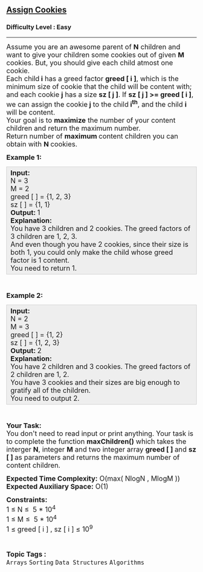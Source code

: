 <h2><a href="https://www.geeksforgeeks.org/problems/assign-cookies/1">Assign Cookies</a></h2><h3>Difficulty Level : Easy</h3><hr><div class="problems_problem_content__Xm_eO"><p><span style="font-size: 18px;"><span style="font-size: 18px;">Assume you are an awesome&nbsp;parent of </span><strong style="font-size: 18px;">N</strong><span style="font-size: 18px;"> children&nbsp;and want to give your children some cookies out of given </span><strong style="font-size: 18px;">M</strong><span style="font-size: 18px;"> cookies. But, you should give each child atmost one cookie.</span><br><span style="font-size: 18px;">Each child</span><strong style="font-size: 18px;"> i</strong><span style="font-size: 18px;"> has a greed factor </span><strong style="font-size: 18px;">greed [ i ]</strong><span style="font-size: 18px;">, which is the minimum size of cookie that the child will be content with; and each cookie </span><strong style="font-size: 18px;">j</strong><span style="font-size: 18px;"> has a size </span><strong style="font-size: 18px;">sz&nbsp;[ j ]</strong><span style="font-size: 18px;">. If </span><strong style="font-size: 18px;">sz [ j ] &gt;= greed [ i ]</strong><span style="font-size: 18px;">, we can assign the cookie</span><strong style="font-size: 18px;"> j</strong><span style="font-size: 18px;"> to the child</span><strong style="font-size: 18px;"> i<sup>th</sup></strong><span style="font-size: 18px;">, and the child </span><strong style="font-size: 18px;">i</strong><span style="font-size: 18px;"> will be content.</span><br><span style="font-size: 18px;">Your goal is to </span><strong style="font-size: 18px;">maximize</strong><span style="font-size: 18px;"> the number of your content children and return&nbsp;the maximum number.</span><br><span style="font-size: 18px;">Return number of <strong>maximum </strong>content children you can obtain with <strong>N </strong>cookies.</span><br></span></p>
<p><span style="font-size: 18px;"><strong>Example 1:</strong></span></p>
<div style="--darkreader-inline-bgcolor: #222426; --darkreader-inline-bgimage: initial; --darkreader-inline-border-bottom: #3e4446; --darkreader-inline-border-left: #3e4446; --darkreader-inline-border-right: #3e4446; --darkreader-inline-border-top: #3e4446; background: #eeeeee; border: 1px solid #cccccc; padding: 5px 10px;"><span style="font-size: 18px;"><strong>Input:</strong><br>N = 3&nbsp;<br>M = 2<br>greed [ ] = {1, 2, 3}<br>sz [ ] = {1, 1}<br><strong>Output: </strong>1<br><strong>Explanation:</strong>&nbsp;<br>You have 3 children and 2 cookies. The greed factors of 3 children are 1, 2, 3.</span><br><span style="font-size: 18px;">And even though you have 2 cookies, since their size is both 1, you could only make the child whose greed factor is 1 content.<br>You need to return&nbsp;1.</span></div>
<p>&nbsp;</p>
<p><span style="font-size: 18px;"><strong>Example 2:</strong></span></p>
<div style="--darkreader-inline-bgcolor: #222426; --darkreader-inline-bgimage: initial; --darkreader-inline-border-bottom: #3e4446; --darkreader-inline-border-left: #3e4446; --darkreader-inline-border-right: #3e4446; --darkreader-inline-border-top: #3e4446; background: #eeeeee; border: 1px solid #cccccc; padding: 5px 10px;"><span style="font-size: 18px;"><strong>Input:</strong><br>N = 2&nbsp;<br>M = 3<br>greed [ ] = {1, 2}<br>sz [ ] = {1, 2, 3}<br><strong>Output: </strong>2<br><strong>Explanation:</strong>&nbsp;<br>You have 2&nbsp;children and 3&nbsp;cookies. The greed factors of 2 children are 1, 2.</span><br><span style="font-size: 18px;">You have 3 cookies and their sizes are big enough to gratify all of the children.<br>You need to output 2.</span></div>
<p>&nbsp;</p>
<p><span style="font-size: 18px;"><strong>Your Task:</strong><br>You don't need to read input or print anything. Your task is to complete the function <strong>maxChildren()</strong>&nbsp;which takes the interger <strong>N</strong>, integer <strong>M</strong>&nbsp;and two integer array <strong>greed [ ] </strong>and <strong>sz [ ]&nbsp;</strong>as parameters and returns the maximum number of content children.</span></p>
<p><span style="font-size: 18px;"><strong>Expected Time Complexity:</strong>&nbsp;O(max( NlogN , MlogM&nbsp;))<br><strong>Expected Auxiliary Space:</strong>&nbsp;O(1)</span></p>
<p><span style="font-size: 18px;"><strong>Constraints:</strong><br>1 ≤ N ≤&nbsp; 5 * 10<sup>4</sup><br>1 ≤ M&nbsp;≤&nbsp; 5 * 10<sup>4</sup><br>1 ≤ greed [ i ] , sz [ i ]&nbsp;≤ 10<sup>9</sup></span></p></div><br><p><span style=font-size:18px><strong>Topic Tags : </strong><br><code>Arrays</code>&nbsp;<code>Sorting</code>&nbsp;<code>Data Structures</code>&nbsp;<code>Algorithms</code>&nbsp;